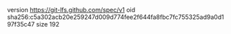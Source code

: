 version https://git-lfs.github.com/spec/v1
oid sha256:c5a302acb20e259247d009d774fee2f644fa8fbc7fc755325ad9a0d197f35c47
size 192
